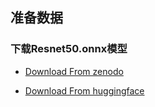 ## 准备数据

### 下载Resnet50.onnx模型

- [Download From zenodo](https://zenodo.org/records/2592612)

- [Download From huggingface](https://huggingface.co/OWG/resnet-50/blob/main/onnx/model.onnx)